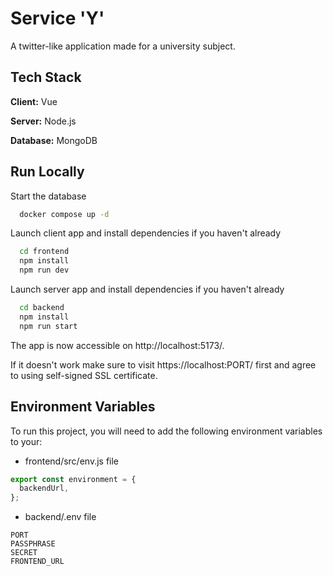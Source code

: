 # Service 'Y'

A twitter-like application made for a university subject.

## Tech Stack

**Client:** Vue

**Server:** Node.js

**Database:** MongoDB

## Run Locally

Start the database

```bash
  docker compose up -d
```

Launch client app and install dependencies if you haven't already

```bash
  cd frontend
  npm install
  npm run dev
```

Launch server app and install dependencies if you haven't already

```bash
  cd backend
  npm install
  npm run start
```

The app is now accessible on http://localhost:5173/.

If it doesn't work make sure to visit https://localhost:PORT/ first and agree to using self-signed SSL certificate.

## Environment Variables

To run this project, you will need to add the following environment variables to your:

- frontend/src/env.js file

```javascript
export const environment = {
  backendUrl,
};
```

- backend/.env file

```
PORT
PASSPHRASE
SECRET
FRONTEND_URL
```
